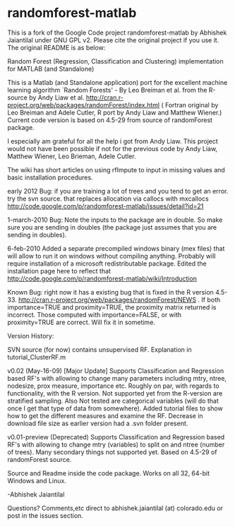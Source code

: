 # randomforest-matlab
This is a fork of the Google Code project randomforest-matlab by Abhishek Jaiantilal under GNU GPL v2. Please cite the original project if you use it. The original README is as below:


Random Forest (Regression, Classification and Clustering) implementation for MATLAB (and Standalone)

This is a Matlab (and Standalone application) port for the excellent machine learning algorithm `Random Forests' - By Leo Breiman et al. from the R-source by Andy Liaw et al. http://cran.r-project.org/web/packages/randomForest/index.html ( Fortran original by Leo Breiman and Adele Cutler, R port by Andy Liaw and Matthew Wiener.) Current code version is based on 4.5-29 from source of randomForest package.

I especially am grateful for all the help i got from Andy Liaw. This project would not have been possible if not for the previous code by Andy Liaw, Matthew Wiener, Leo Brieman, Adele Cutler.

The wiki has short articles on using rfImpute to input in missing values and basic installation procedures.

early 2012 Bug: if you are training a lot of trees and you tend to get an error. try the svn source. that replaces allocation via callocs with mxcallocs http://code.google.com/p/randomforest-matlab/issues/detail?id=21

1-march-2010 Bug: Note the inputs to the package are in double. So make sure you are sending in doubles (the package just assumes that you are sending in doubles).

6-feb-2010 Added a separate precompiled windows binary (mex files) that will allow to run it on windows without compiling anything. Probably will require installation of a microsoft redistributable package. Edited the installation page here to reflect that http://code.google.com/p/randomforest-matlab/wiki/Introduction

Known Bug: right now it has a existing bug that is fixed in the R version 4.5-33. http://cran.r-project.org/web/packages/randomForest/NEWS . If both importance=TRUE and proximity=TRUE, the proximity matrix returned is incorrect. Those computed with importance=FALSE, or with proximity=TRUE are correct. Will fix it in sometime.

Version History:

SVN source (for now) contains unsupervised RF. Explanation in tutorial_ClusterRF.m

v0.02 (May-16-09) [Major Update] Supports Classification and Regression based RF's with allowing to change many parameters including mtry, ntree, nodesize, prox measure, importance etc. Roughly on par, with regards to functionality, with the R version. Not supported yet from the R-version are stratified sampling. Also Not tested are categorical variables (will do that once I get that type of data from somewhere). Added tutorial files to show how to get the different measures and examine the RF. Decrease in download file size as earlier version had a .svn folder present.

v0.01-preview (Deprecated) Supports Classification and Regression based RF's with allowing to change mtry (variables) to split on and ntree (number of trees). Many secondary things not supported yet. Based on 4.5-29 of randomForest source.

Source and Readme inside the code package. Works on all 32, 64-bit Windows and Linux.

-Abhishek Jaiantilal

Questions? Comments,etc direct to abhishek.jaiantilal (at) colorado.edu or post in the issues section.
